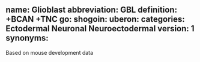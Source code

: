 name: Glioblast
abbreviation: GBL
definition: +BCAN +TNC
go:
shogoin: 
uberon:
categories: Ectodermal Neuronal Neuroectodermal
version: 1
synonyms:
---

Based on mouse development data